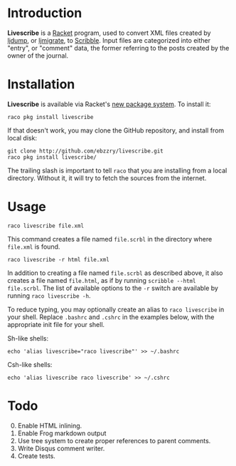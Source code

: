 # Introduction

**Livescribe** is a [Racket](http://racket-lang.org) program, used to
convert XML files created by
[ljdump](https://github.com/ghewgill/ljdump), or
[ljmigrate](https://github.com/ceejbot/ljmigrate), to
[Scribble](http://docs.racket-lang.org/scribble/). Input files are
categorized into either "entry", or "comment" data, the former
referring to the posts created by the owner of the journal.


# Installation

**Livescribe** is available via Racket's
[new package system](http://pkg.racket-lang.org). To install it:

```
raco pkg install livescribe
```

If that doesn't work, you may clone the GitHub repository, and install
from local disk:

```
git clone http://github.com/ebzzry/livescribe.git
raco pkg install livescribe/
```

The trailing slash is important to tell `raco` that you are installing
from a local directory. Without it, it will try to fetch the sources
from the internet.


# Usage

```
raco livescribe file.xml
```

This command creates a file named `file.scrbl` in the directory where
`file.xml` is found.

```
raco livescribe -r html file.xml
```

In addition to creating a file named `file.scrbl` as described above,
it also creates a file named `file.html`, as if by running `scribble
--html file.scrbl`. The list of available options to the `-r` switch
are available by running `raco livescribe -h`.

To reduce typing, you may optionally create an alias to `raco
livescribe` in your shell. Replace `.bashrc` and `.cshrc` in the
examples below, with the appropriate init file for your shell.

Sh-like shells:
```
echo 'alias livescribe="raco livescribe"' >> ~/.bashrc
```

Csh-like shells:
```
echo 'alias livescribe raco livescribe' >> ~/.cshrc
```


# Todo

0. Enable HTML inlining.
0. Enable Frog markdown output
0. Use tree system to create proper references to parent comments.
0. Write Disqus comment writer.
0. Create tests.
